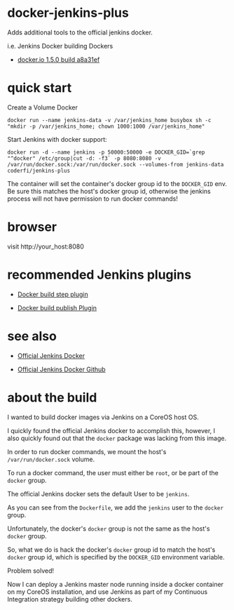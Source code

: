 # docker-jenkins-plus

Adds additional tools to the official jenkins docker.

i.e. Jenkins Docker building Dockers

* [docker.io 1.5.0 build a8a31ef](https://docs.docker.com/installation/debian/)

# quick start

Create a Volume Docker

    docker run --name jenkins-data -v /var/jenkins_home busybox sh -c "mkdir -p /var/jenkins_home; chown 1000:1000 /var/jenkins_home"

Start Jenkins with docker support:

    docker run -d --name jenkins -p 50000:50000 -e DOCKER_GID=`grep "^docker" /etc/group|cut -d: -f3` -p 8080:8080 -v /var/run/docker.sock:/var/run/docker.sock --volumes-from jenkins-data coderfi/jenkins-plus

The container will set the container's docker group id to the `DOCKER_GID` env. Be sure this matches the host's docker group id, otherwise
the jenkins process will not have permission to run docker commands!

# browser

visit http://your_host:8080

# recommended Jenkins plugins

* [Docker build step plugin](https://wiki.jenkins-ci.org/display/JENKINS/Docker+build+step+plugin)

* [Docker build publish Plugin](https://wiki.jenkins-ci.org/display/JENKINS/Docker+build+publish+Plugin)

# see also

* [Official Jenkins Docker](https://registry.hub.docker.com/_/jenkins/)

* [Official Jenkins Docker Github](https://github.com/cloudbees/jenkins-ci.org-docker)

# about the build

I wanted to build docker images via Jenkins on a CoreOS host OS.

I quickly found the official Jenkins docker to accomplish this, however, I also quickly found out
that the `docker` package was lacking from this image.

In order to run docker commands, we mount the host's `/var/run/docker.sock` volume.

To run a docker command, the user must either be `root`, or be part of the `docker` group.

The official Jenkins docker sets the default User to be `jenkins`.

As you can see from the `Dockerfile`, we add the `jenkins` user to the `docker` group.

Unfortunately, the docker's `docker` group is not the same as the host's `docker` group.

So, what we do is hack the docker's `docker` group id to match the host's `docker` group id,
which is specified by the `DOCKER_GID` environment variable.

Problem solved!

Now I can deploy a Jenkins master node running inside a docker container on my CoreOS installation,
and use Jenkins as part of my Continuous Integration strategy building other dockers.
